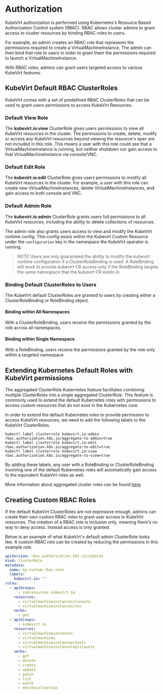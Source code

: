 # Authorization

KubeVirt authorization is performed using Kubernetes's Resource Based
Authorization Control system (RBAC). RBAC allows cluster admins to grant
access to cluster resources by binding RBAC roles to users.

For example, an admin creates an RBAC role that represents the
permissions required to create a VirtualMachineInstance. The admin can
then bind that role to users in order to grant them the permissions
required to launch a VirtualMachineInstance.

With RBAC roles, admins can grant users targeted access to various
KubeVirt features.

## KubeVirt Default RBAC ClusterRoles

KubeVirt comes with a set of predefined RBAC ClusterRoles that can be
used to grant users permissions to access KubeVirt Resources.

### Default View Role

The **kubevirt.io:view** ClusterRole gives users permissions to view all
KubeVirt resources in the cluster. The permissions to create, delete,
modify or access any KubeVirt resources beyond viewing the resource's
spec are not included in this role. This means a user with this role
could see that a VirtualMachineInstance is running, but neither shutdown
nor gain access to that VirtualMachineInstance via console/VNC.

### Default Edit Role

The **kubevirt.io:edit** ClusterRole gives users permissions to modify
all KubeVirt resources in the cluster. For example, a user with this
role can create new VirtualMachineInstances, delete
VirtualMachineInstances, and gain access to both console and VNC.

### Default Admin Role

The **kubevirt.io:admin** ClusterRole grants users full permissions to
all KubeVirt resources, including the ability to delete collections of
resources.

The admin role also grants users access to view and modify the KubeVirt
runtime config. This config exists within the Kubevirt Custom Resource under
the `configuration` key in the namespace the KubeVirt operator is running.

> *NOTE* Users are only guaranteed the ability to modify the kubevirt
> runtime configuration if a ClusterRoleBinding is used. A RoleBinding
> will work to provide kubevirt CR access only if the RoleBinding
> targets the same namespace that the kubevirt CR exists in.

### Binding Default ClusterRoles to Users

The KubeVirt default ClusterRoles are granted to users by creating
either a ClusterRoleBinding or RoleBinding object.

#### Binding within All Namespaces

With a ClusterRoleBinding, users receive the permissions granted by the
role across all namespaces.

#### Binding within Single Namespace

With a RoleBinding, users receive the permissions granted by the role
only within a targeted namespace.

## Extending Kubernetes Default Roles with KubeVirt permissions

The aggregated ClusterRole Kubernetes feature facilitates combining
multiple ClusterRoles into a single aggregated ClusterRole. This feature
is commonly used to extend the default Kubernetes roles with permissions
to access custom resources that do not exist in the Kubernetes core.

In order to extend the default Kubernetes roles to provide permission to
access KubeVirt resources, we need to add the following labels to the
KubeVirt ClusterRoles.

    kubectl label clusterrole kubevirt.io:admin rbac.authorization.k8s.io/aggregate-to-admin=true
    kubectl label clusterrole kubevirt.io:edit rbac.authorization.k8s.io/aggregate-to-edit=true
    kubectl label clusterrole kubevirt.io:view rbac.authorization.k8s.io/aggregate-to-view=true

By adding these labels, any user with a RoleBinding or
ClusterRoleBinding involving one of the default Kubernetes roles will
automatically gain access to the equivalent KubeVirt roles as well.

More information about aggregated cluster roles can be found
[here](https://kubernetes.io/docs/reference/access-authn-authz/rbac/#aggregated-clusterroles)

## Creating Custom RBAC Roles

If the default KubeVirt ClusterRoles are not expressive enough, admins
can create their own custom RBAC roles to grant user access to KubeVirt
resources. The creation of a RBAC role is inclusive only, meaning
there's no way to deny access. Instead access is only granted.

Below is an example of what KubeVirt's default admin ClusterRole looks
like. A custom RBAC role can be created by reducing the permissions in
this example role.

```yaml
apiVersion: rbac.authorization.k8s.io/v1beta1
kind: ClusterRole
metadata:
  name: my-custom-rbac-role
  labels:
    kubevirt.io: ""
rules:
  - apiGroups:
      - subresources.kubevirt.io
    resources:
      - virtualmachineinstances/console
      - virtualmachineinstances/vnc
    verbs:
      - get
  - apiGroups:
      - kubevirt.io
    resources:
      - virtualmachineinstances
      - virtualmachines
      - virtualmachineinstancepresets
      - virtualmachineinstancereplicasets
    verbs:
      - get
      - delete
      - create
      - update
      - patch
      - list
      - watch
      - deletecollection
```